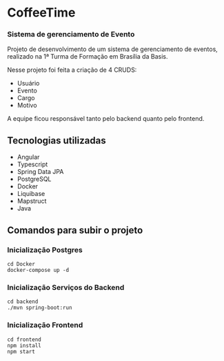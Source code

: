 # CoffeeTime
### Sistema de gerenciamento de Evento
Projeto de desenvolvimento de um sistema de gerenciamento de eventos, realizado na 1ª Turma de Formação em Brasília da Basis.

Nesse projeto foi feita a criação de 4 CRUDS:

* Usuário
* Evento
* Cargo
* Motivo

A equipe ficou responsável tanto pelo backend quanto pelo frontend.

## Tecnologias utilizadas

* Angular
* Typescript
* Spring Data JPA
* PostgreSQL
* Docker
* Liquibase
* Mapstruct
* Java

## Comandos para subir o projeto

### Inicialização Postgres

<code>cd Docker </code> </br>
<code>docker-compose up -d </code>

### Inicialização Serviços do Backend

<code>cd backend </code> </br>
<code>./mvn spring-boot:run </code>

### Inicialização Frontend

<code>cd frontend </code> </br>
<code>npm install </code> </br>
<code>npm start </code>
